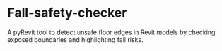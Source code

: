 # Fall-safety-checker
A pyRevit tool to detect unsafe floor edges in Revit models by checking exposed boundaries and highlighting fall risks.
